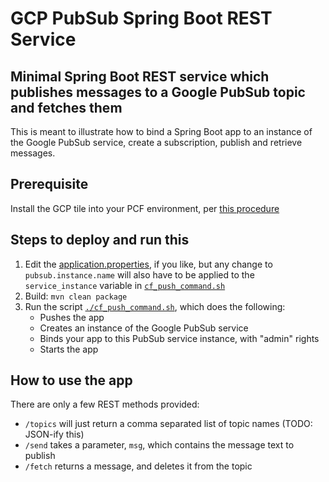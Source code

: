 # GCP PubSub Spring Boot REST Service

## Minimal Spring Boot REST service which publishes messages to a Google PubSub topic and fetches them

This is meant to illustrate how to bind a Spring Boot app to an instance of the Google PubSub
service, create a subscription, publish and retrieve messages.

## Prerequisite
Install the GCP tile into your PCF environment, per [this procedure](https://docs.pivotal.io/pivotalcf/1-8/customizing/gcp.html)

## Steps to deploy and run this
1. Edit the [application.properties](./src/main/resources/application.properties), if you like, but any
   change to `pubsub.instance.name` will also have to be applied to the `service_instance` variable
   in [`cf_push_command.sh`](./cf_push_command.sh)
1. Build: `mvn clean package`
1. Run the script [`./cf_push_command.sh`](./cf_push_command.sh), which does the following:
   * Pushes the app
   * Creates an instance of the Google PubSub service
   * Binds your app to this PubSub service instance, with "admin" rights
   * Starts the app

## How to use the app
There are only a few REST methods provided:
* `/topics` will just return a comma separated list of topic names (TODO: JSON-ify this)
* `/send` takes a parameter, `msg`, which contains the message text to publish
* `/fetch` returns a message, and deletes it from the topic


